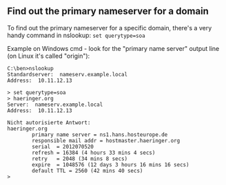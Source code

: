 ## Find out the primary nameserver for a domain

To find out the primary nameserver for a specific domain, there's a very handy command in nslookup: `set querytype=soa`

Example on Windows cmd - look for the "primary name server" output line (on Linux it's called "origin"):

    C:\ben>nslookup
    Standardserver:  nameserv.example.local
    Address:  10.11.12.13

    > set querytype=soa
    > haeringer.org
    Server:  nameserv.example.local
    Address:  10.11.12.13

    Nicht autorisierte Antwort:
    haeringer.org
            primary name server = ns1.hans.hosteurope.de
            responsible mail addr = hostmaster.haeringer.org
            serial  = 2012070520
            refresh = 16384 (4 hours 33 mins 4 secs)
            retry   = 2048 (34 mins 8 secs)
            expire  = 1048576 (12 days 3 hours 16 mins 16 secs)
            default TTL = 2560 (42 mins 40 secs)
    >
